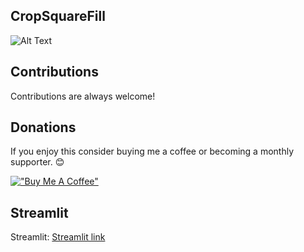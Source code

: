 ## CropSquareFill

![Alt Text](https://raw.githubusercontent.com/webdevserv/streamlit_component_fill_square_cropper101/main/screens/applicationscreen.JPG)  


## Contributions
 
Contributions are always welcome!  

## Donations

If you enjoy this consider buying me a coffee or becoming a monthly supporter. 😊

[!["Buy Me A Coffee"](https://www.buymeacoffee.com/assets/img/custom_images/orange_img.png)](https://www.buymeacoffee.com/Artgen)

## Streamlit

Streamlit: <a href='https://webdevserv-portfolio-idoia-icodeidoia-portfolio-9kblei.streamlit.app/' target='_blank'>Streamlit link</a>


